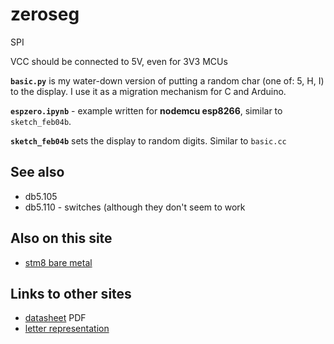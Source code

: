 # zeroseg

SPI

VCC should be connected to 5V, even for 3V3 MCUs


**`basic.py`** is my water-down version of putting a random char (one of: 5, H, I) to the display. I use it as a migration mechanism for C and Arduino.

**`espzero.ipynb`** - example written for **nodemcu esp8266**, similar 
to `sketch_feb04b`.

**`sketch_feb04b`** sets the display to random digits. Similar to `basic.cc`

## See also

* db5.105
* db5.110 - switches (although they don't seem to work

## Also on this site

* [stm8 bare metal](../stm8s103f3p6/bare/10-max7219)


## Links to other sites

* [datasheet](https://datasheets.maximintegrated.com/en/ds/MAX7219-MAX7221.pdf) PDF
* [letter representation](https://en.wikichip.org/wiki/seven-segment_display/representing_letters)
